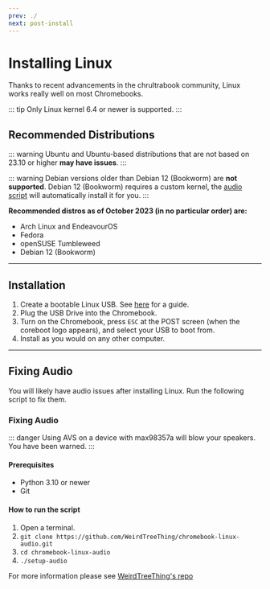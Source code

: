 ```yaml
---
prev: ./
next: post-install
---
```

# Installing Linux
Thanks to recent advancements in the chrultrabook community, Linux works really well on most Chromebooks.

::: tip
Only Linux kernel 6.4 or newer is supported.
:::

## Recommended Distributions

::: warning
Ubuntu and Ubuntu-based distributions that are not based on 23.10 or higher **may have issues**.
:::

::: warning
Debian versions older than Debian 12 (Bookworm) are **not supported**. Debian 12 (Bookworm) requires a custom kernel, the [audio script](#fixing-audio) will automatically install it for you.
:::

**Recommended distros as of October 2023 (in no particular order) are:**

* Arch Linux and EndeavourOS
* Fedora
* openSUSE Tumbleweed
* Debian 12 (Bookworm)

---

## Installation

1. Create a bootable Linux USB. See [here](bootableusb.md) for a guide.
2. Plug the USB Drive into the Chromebook.
3. Turn on the Chromebook, press `ESC` at the POST screen (when the coreboot logo appears), and select your USB to boot from. 
4. Install as you would on any other computer.

---

## Fixing Audio

You will likely have audio issues after installing Linux. Run the following script to fix them. 

### Fixing Audio

::: danger
Using AVS on a device with max98357a will blow your speakers. You have been warned. 
:::

#### Prerequisites
- Python 3.10 or newer
- Git

#### How to run the script
1. Open a terminal.
2. `git clone https://github.com/WeirdTreeThing/chromebook-linux-audio.git`
3. `cd chromebook-linux-audio`
4. `./setup-audio`

For more information please see [WeirdTreeThing's repo](https://github.com/WeirdTreeThing/chromebook-linux-audio)
